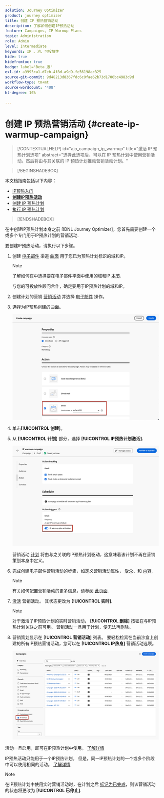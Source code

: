```yaml
---
solution: Journey Optimizer
product: journey optimizer
title: 创建 IP 预热营销活动
description: 了解如何创建IP预热活动
feature: Campaigns, IP Warmup Plans
topic: Administration
role: Admin
level: Intermediate
keywords: IP 、池、可投放性
hide: true
hidefromtoc: true
badge: label="Beta 版"
exl-id: a9995ca1-d7eb-4f8d-a9d9-fe56198ac325
source-git-commit: 9d48213d8367fdc6c0fae62b73d1706bc4983d9d
workflow-type: tm+mt
source-wordcount: '408'
ht-degree: 16%

---
```


# 创建 IP 预热营销活动 {#create-ip-warmup-campaign}

>[!CONTEXTUALHELP]
>id="ajo_campaign_ip_warmup"
>title="激活 IP 预热计划选项"
>abstract="选择此选项后，可以在 IP 预热计划中使用营销活动。然后将由与其关联的 IP 预热计划推动营销活动计划。"

>[!BEGINSHADEBOX]

本文档指南包括以下内容：

* [IP预热入门](ip-warmup-gs.md)
* **[创建IP预热活动](ip-warmup-campaign.md)**
* [创建 IP 预热计划](ip-warmup-plan.md)
* [执行 IP 预热计划](ip-warmup-execution.md)

>[!ENDSHADEBOX]

在中创建IP预热计划本身之前 [!DNL Journey Optimizer]，您首先需要创建一个或多个专门用于IP预热计划的营销活动<!--through a dedicated option-->.

要创建IP预热活动，请执行以下步骤。

1. 创建 [电子邮件](../email/email-settings.md) 渠道 [曲面](channel-surfaces.md) 用于您已为预热计划标识的域和IP。

   >[!NOTE]
   >
   >了解如何在中选择要在电子邮件平面中使用的域和IP [本节](../email/email-settings.md#subdomains-and-ip-pools).
   >
   >与您的可投放性顾问合作，确定要用于IP预热计划的域和IP。<!--TBC-->

1. 创建计划的营销 [营销活动](../campaigns/create-campaign.md) 并选择 [电子邮件](../email/create-email.md#create-email-journey-campaign) 操作。

   <!--Select the Marketing category. The IP warmup plan activation option is only available for  marketing-type campaigns.-->

1. 选择为IP预热创建的曲面。

   ![](assets/ip-warmup-campaign-surface.png)

   <!--You must use the same surface as the one that will be used for the asociated IP warmup plan. [Learn how to create an IP warmup plan](#create-ip-warmup-plan)-->

1. 单击&#x200B;**[!UICONTROL 创建]**。

1. 从 **[!UICONTROL 计划]** 部分，选择 **[!UICONTROL IP预热计划激活]**.

   ![](assets/ip-warmup-campaign-plan-activation.png)

   营销活动 [计划](../campaigns/create-campaign.md#schedule) 将由与之关联的IP预热计划驱动，这意味着该计划不再在营销策划本身中定义。

1. 完成创建电子邮件营销活动的步骤，如定义营销活动属性， [受众](../audience/about-audiences.md)<!--best practices for IP warmup in terms of audience?-->、和 [内容](../email/get-started-email-design.md#key-steps).

   >[!NOTE]
   >
   >有关如何配置营销活动的更多信息，请参阅 [此页面](../campaigns/get-started-with-campaigns.md).

1. [激活](../campaigns/review-activate-campaign.md) 营销活动。 其状态更改为 **[!UICONTROL 实时]**.

   >[!NOTE]
   >
   >对于激活了IP预热计划的实时营销活动， **[!UICONTROL 删除]** 按钮在与IP预热计划关联之前可用。 营销活动一旦用于计划，便无法再删除。

1. 营销策划显示在 **[!UICONTROL 营销活动]** 列表。 要轻松检索在当前沙盒上创建的所有IP预热营销活动，您可以在 **[!UICONTROL IP热身]** 营销活动选项。

   ![](assets/ip-warmup-campaign-filter.png)

活动一旦启用，即可在IP预热计划中使用。 [了解详情](ip-warmup-plan.md)

IP预热活动只能用于一个IP预热计划。 但是，同一IP预热计划的一个或多个阶段中可以使用相同的活动。 [了解详情](ip-warmup-plan.md#define-phases)

>[!NOTE]
>
>在IP预热计划中使用实时营销活动时，在计划之后 [标记为已完成](ip-warmup-execution.md#mark-as-completed)，则该营销活动的状态将更改为 **[!UICONTROL 已停止]**.

